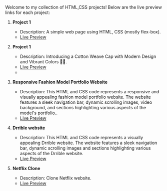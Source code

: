 Welcome to my collection of HTML,CSS projects! Below are the live preview links for each project:

1. **Project 1**
   - Description: A simple web page using HTML, CSS (mostly flex-box). 
   - [Live Preview](https://htmlpreview.github.io/?https://github.com/Saurabh1Barasiya/Css-Project/blob/main/project-1/index.html)

2. **Project 1**
   - Description: Introducing a Cotton Weave Cap with Modern Design and Vibrant Colors 🌈💼. 
   - [Live Preview](https://htmlpreview.github.io/?https://github.com/Saurabh1Barasiya/Css-Project/blob/main/project-2/index.html)
   - 
3. **Responsive Fashion Model Portfolio Website**
   - Description: This HTML and CSS code represents a responsive and visually appealing fashion model portfolio website. The website features a sleek navigation bar, dynamic scrolling images, video background, and sections highlighting various aspects of the model's portfolio.. 
   - [Live Preview](http://htmlpreview.github.io/?https://github.com/Saurabh1Barasiya/Css-Project/blob/main/project-3-animated-website/day-6/index.html)

4. **Drrible website**
   - Description: This HTML and CSS code represents a visually appealing Drrible website. The website features a sleek navigation bar, dynamic scrolling images and sections highlighting various aspects of the Drrible website.
   - [Live Preview](https://htmlpreview.github.io/?https://github.com/Saurabh1Barasiya/Css-Project/blob/main/project4-drrible-website/index.html)
5. **Netflix Clone**
   - Description: Clone Netflix website.
   - [Live Preview](https://htmlpreview.github.io/?https://github.com/Saurabh1Barasiya/Css-Project/blob/main/project-6-netflix-clone/index.html)

